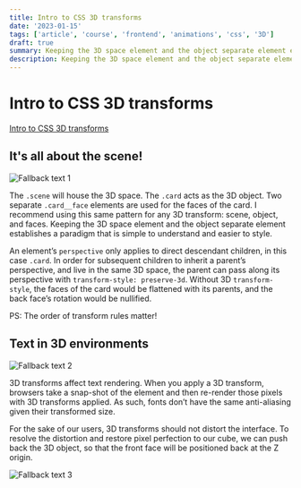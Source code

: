 ```yaml
---
title: Intro to CSS 3D transforms
date: '2023-01-15'
tags: ['article', 'course', 'frontend', 'animations', 'css', '3D']
draft: true
summary: Keeping the 3D space element and the object separate element establishes a paradigm that is simple to understand and easier to style.. In order for subsequent children to inherit a parent’s perspectiv...
description: Keeping the 3D space element and the object separate element establishes a paradigm that is simple to understand and easier to style.. In order for subsequent children to inherit a parent’s perspectiv...
---
```


# Intro to CSS 3D transforms

[Intro to CSS 3D transforms](https://3dtransforms.desandro.com/)

## It's all about the scene!

![Fallback text 1](/static/assets/pasted-image-20221128192742.png)

The `.scene` will house the 3D space. The `.card` acts as the 3D object. Two separate `.card__face` elements are used for the faces of the card. I recommend using this same pattern for any 3D transform: scene, object, and faces. Keeping the 3D space element and the object separate element establishes a paradigm that is simple to understand and easier to style.

An element’s `perspective` only applies to direct descendant children, in this case `.card`. In order for subsequent children to inherit a parent’s perspective, and live in the same 3D space, the parent can pass along its perspective with `transform-style: preserve-3d`. Without 3D `transform-style`, the faces of the card would be flattened with its parents, and the back face’s rotation would be nullified.

PS: The order of transform rules matter!

## Text in 3D environments

![Fallback text 2](/static/assets/pasted-image-20221128194326.png)

3D transforms affect text rendering. When you apply a 3D transform, browsers take a snap-shot of the element and then re-render those pixels with 3D transforms applied. As such, fonts don’t have the same anti-aliasing given their transformed size.

For the sake of our users, 3D transforms should not distort the interface. To resolve the distortion and restore pixel perfection to our cube, we can push back the 3D object, so that the front face will be positioned back at the Z origin.

![Fallback text 3](/static/assets/pasted-image-20221128194311.png)